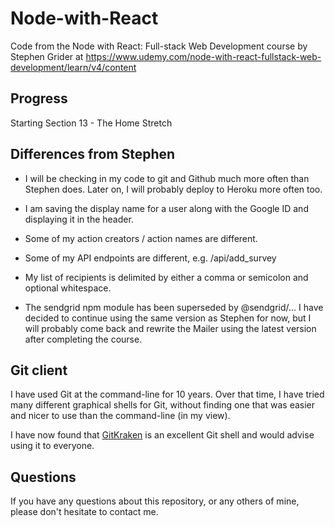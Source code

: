# Node-with-React
Code from the Node with React: Full-stack Web Development course by Stephen Grider at https://www.udemy.com/node-with-react-fullstack-web-development/learn/v4/content

## Progress

Starting Section 13 - The Home Stretch

## Differences from Stephen

* I will be checking in my code to git and Github much more often than 
Stephen does. Later on, I will probably deploy to Heroku more often too.

* I am saving the display name for a user along with the Google ID and 
displaying it in the header.

* Some of my action creators / action names are different.

* Some of my API endpoints are different, e.g. /api/add_survey

* My list of recipients is delimited by either a comma or semicolon and optional
whitespace.

* The sendgrid npm module has been superseded by @sendgrid/... I have decided to 
continue using the same version as Stephen for now, but I will probably come back 
and rewrite the Mailer using the latest version after completing the course.

## Git client

I have used Git at the command-line for 10 years.
Over that time, I have tried many different graphical shells for Git,
without finding one that was easier and nicer to use than the command-line
(in my view).

I have now found that [GitKraken](https://www.gitkraken.com) is an excellent
Git shell and would advise using it to everyone.

## Questions

If you have any questions about this repository, or any others of mine, please
don't hesitate to contact me.

